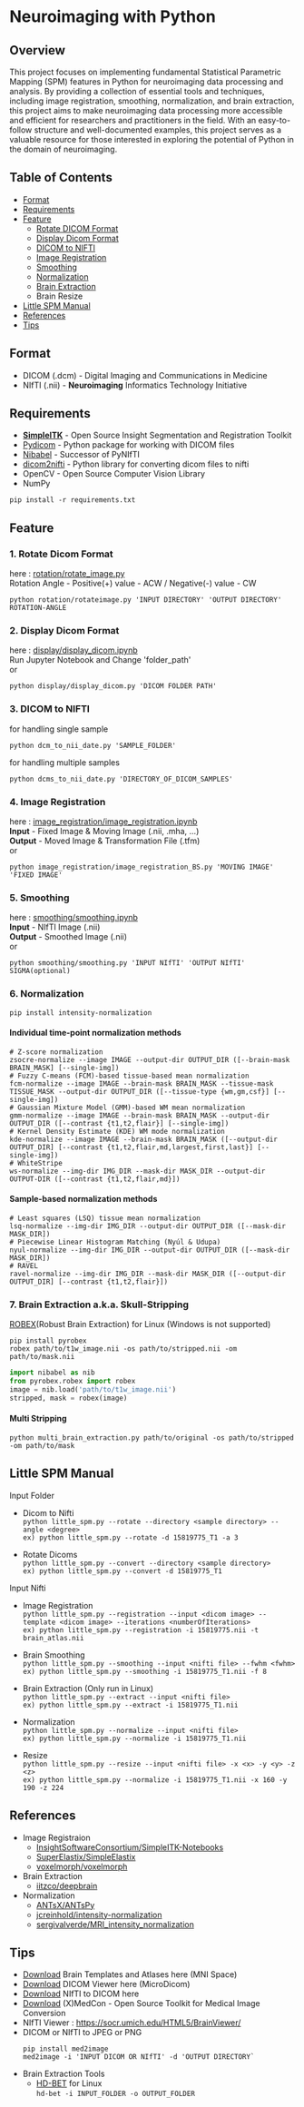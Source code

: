 ﻿# Neuroimaging with Python
 
## Overview
This project focuses on implementing fundamental Statistical Parametric Mapping (SPM) features in Python for neuroimaging data processing and analysis. By providing a collection of essential tools and techniques, including image registration, smoothing, normalization, and brain extraction, this project aims to make neuroimaging data processing more accessible and efficient for researchers and practitioners in the field. With an easy-to-follow structure and well-documented examples, this project serves as a valuable resource for those interested in exploring the potential of Python in the domain of neuroimaging.

## Table of Contents
- [Format](#format)
- [Requirements](#requirements)
- [Feature](#feature)
   + [Rotate DICOM Format](#1-rotate-dicom-format)
   + [Display Dicom Format](#2-display-dicom-format)
   + [DICOM to NIFTI](#3-dicom-to-nifti)
   + [Image Registration](#4-image-registration)
   + [Smoothing](#5-smoothing)
   + [Normalization](#6-normalization)
   + [Brain Extraction](#7-brain-extraction-aka-skull-stripping)
   + Brain Resize
- [Little SPM Manual](little-spm-manual)
- [References](#references)
- [Tips](#tips)
 
## Format
- DICOM (.dcm) - Digital Imaging and Communications in Medicine
- NIfTI (.nii) - **Neuroimaging** Informatics Technology Initiative

## Requirements
- [**SimpleITK**](https://github.com/SimpleITK/SimpleITK) - Open Source Insight Segmentation and Registration Toolkit
- [Pydicom](https://github.com/pydicom/pydicom) - Python package for working with DICOM files 
- [Nibabel](https://nipy.org/nibabel/#) - Successor of PyNIfTI
- [dicom2nifti](https://github.com/icometrix/dicom2nifti) - Python library for converting dicom files to nifti
- OpenCV - Open Source Computer Vision Library
- NumPy   

`pip install -r requirements.txt`

## Feature
### 1. Rotate Dicom Format
here : [rotation/rotate_image.py](https://github.com/Dodant/neuroimaging-with-python/blob/main/rotation/rotate_image.py)   
Rotation Angle - Positive(+) value - ACW / Negative(-) value - CW   
```shell
python rotation/rotateimage.py 'INPUT DIRECTORY' 'OUTPUT DIRECTORY' ROTATION-ANGLE
```   

### 2. Display Dicom Format
here : [display/display_dicom.ipynb](https://github.com/Dodant/neuroimaging-with-python/blob/main/display/display_dicom.ipynb)   
Run Jupyter Notebook and Change 'folder_path'   
or
```shell
python display/display_dicom.py 'DICOM FOLDER PATH'
```

### 3. DICOM to NIFTI
for handling single sample
```shell
python dcm_to_nii_date.py 'SAMPLE_FOLDER'
```
for handling multiple samples
```shell
python dcms_to_nii_date.py 'DIRECTORY_OF_DICOM_SAMPLES'
```


### 4. Image Registration
here : [image_registration/image_registration.ipynb](https://github.com/Dodant/neuroimaging-with-python/blob/main/image_registration/image_registration.ipynb)   
**Input** - Fixed Image & Moving Image (.nii, .mha, ...)   
**Output** - Moved Image & Transformation File (.tfm)   
or
```shell
python image_registration/image_registration_BS.py 'MOVING IMAGE' 'FIXED IMAGE' 
```

### 5. Smoothing
here : [smoothing/smoothing.ipynb](https://github.com/Dodant/neuroimaging-with-python/blob/main/smoothing/smoothing.ipynb)   
**Input** - NIfTI Image (.nii)   
**Output** - Smoothed Image (.nii)   
or
```shell
python smoothing/smoothing.py 'INPUT NIfTI' 'OUTPUT NIfTI' SIGMA(optional)
```   

### 6. Normalization
```shell
pip install intensity-normalization
```
#### Individual time-point normalization methods
```shell
# Z-score normalization   
zsocre-normalize --image IMAGE --output-dir OUTPUT_DIR ([--brain-mask BRAIN_MASK] [--single-img])
# Fuzzy C-means (FCM)-based tissue-based mean normalization  
fcm-normalize --image IMAGE --brain-mask BRAIN_MASK --tissue-mask TISSUE_MASK --output-dir OUTPUT_DIR ([--tissue-type {wm,gm,csf}] [--single-img])
# Gaussian Mixture Model (GMM)-based WM mean normalization   
gmm-normalize --image IMAGE --brain-mask BRAIN_MASK --output-dir OUTPUT_DIR ([--contrast {t1,t2,flair}] [--single-img])
# Kernel Density Estimate (KDE) WM mode normalization   
kde-normalize --image IMAGE --brain-mask BRAIN_MASK ([--output-dir OUTPUT_DIR] [--contrast {t1,t2,flair,md,largest,first,last}] [--single-img])
# WhiteStripe   
ws-normalize --img-dir IMG_DIR --mask-dir MASK_DIR --output-dir OUTPUT-DIR ([--contrast {t1,t2,flair,md}])
```
#### Sample-based normalization methods
```shell
# Least squares (LSQ) tissue mean normalization   
lsq-normalize --img-dir IMG_DIR --output-dir OUTPUT_DIR ([--mask-dir MASK_DIR])
# Piecewise Linear Histogram Matching (Nyúl & Udupa)   
nyul-normalize --img-dir IMG_DIR --output-dir OUTPUT_DIR ([--mask-dir MASK_DIR])
# RAVEL   
ravel-normalize --img-dir IMG_DIR --mask-dir MASK_DIR ([--output-dir OUTPUT_DIR] [--contrast {t1,t2,flair}])
```
### 7. Brain Extraction a.k.a. Skull-Stripping
[ROBEX](https://www.nitrc.org/projects/robex)(Robust Brain Extraction) for Linux (Windows is not supported)   
```shell
pip install pyrobex
robex path/to/t1w_image.nii -os path/to/stripped.nii -om path/to/mask.nii
```
```python
import nibabel as nib
from pyrobex.robex import robex
image = nib.load('path/to/t1w_image.nii')
stripped, mask = robex(image)
```
#### Multi Stripping
```shell
python multi_brain_extraction.py path/to/original -os path/to/stripped -om path/to/mask
```

## Little SPM Manual
Input Folder
- Dicom to Nifti   
	`python little_spm.py --rotate --directory <sample directory> --angle <degree>`   
	`ex) python little_spm.py --rotate -d 15819775_T1 -a 3`

- Rotate Dicoms   
	`python little_spm.py --convert --directory <sample directory>`   
	`ex) python little_spm.py --convert -d 15819775_T1`

Input Nifti
- Image Registration   
	`python little_spm.py --registration --input <dicom image> --template <dicom image> --iterations <numberOfIterations>`   
	`ex) python little_spm.py --registration -i 15819775.nii -t brain_atlas.nii`

- Brain Smoothing   
	`python little_spm.py --smoothing --input <nifti file> --fwhm <fwhm>`   
	`ex) python little_spm.py --smoothing -i 15819775_T1.nii -f 8`

- Brain Extraction (Only run in Linux)   
	`python little_spm.py --extract --input <nifti file>`   
	`ex) python little_spm.py --extract -i 15819775_T1.nii`

- Normalization   
	`python little_spm.py --normalize --input <nifti file>`   
	`ex) python little_spm.py --normalize -i 15819775_T1.nii`

- Resize   
	`python little_spm.py --resize --input <nifti file> -x <x> -y <y> -z <z>`   
	`ex) python little_spm.py --normalize -i 15819775_T1.nii -x 160 -y 190 -z 224`





## References
- Image Registraion
  - [InsightSoftwareConsortium/SimpleITK-Notebooks](https://github.com/InsightSoftwareConsortium/SimpleITK-Notebooks)
  - [SuperElastix/SimpleElastix](https://github.com/SuperElastix/SimpleElastix)
  - [voxelmorph/voxelmorph](https://github.com/voxelmorph/voxelmorph)
- Brain Extraction
  - [iitzco/deepbrain](https://github.com/iitzco/deepbrain)
- Normalization
  - [ANTsX/ANTsPy](https://github.com/ANTsX/ANTsPy)
  - [jcreinhold/intensity-normalization](https://github.com/jcreinhold/intensity-normalization)
  - [sergivalverde/MRI_intensity_normalization](https://github.com/sergivalverde/MRI_intensity_normalization)


## Tips
- [Download](http://nist.mni.mcgill.ca/?page_id=714) Brain Templates and Atlases here (MNI Space)
- [Download](https://www.microdicom.com/downloads.html) DICOM Viewer here (MicroDicom)  
- [Download](https://nifti-to-dicom.en.softonic.com/) NIfTI to DICOM here
- [Download](https://xmedcon.sourceforge.io/) (X)MedCon - Open Source Toolkit for Medical Image Conversion
- NIfTI Viewer : https://socr.umich.edu/HTML5/BrainViewer/
- DICOM or NIfTI to JPEG or PNG
   ```shell
   pip install med2image
   med2image -i 'INPUT DICOM OR NIfTI' -d 'OUTPUT DIRECTORY`
   ```
- Brain Extraction Tools
  - [HD-BET](https://github.com/MIC-DKFZ/HD-BET) for Linux   
    `hd-bet -i INPUT_FOLDER -o OUTPUT_FOLDER`
